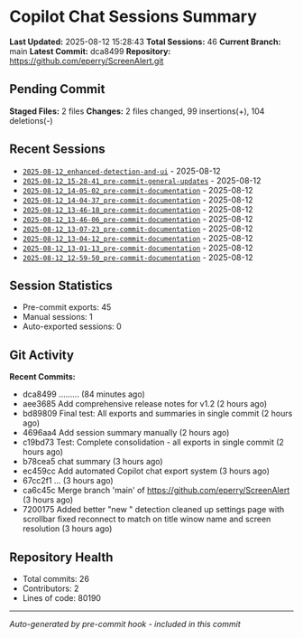 # Copilot Chat Sessions Summary

**Last Updated:** 2025-08-12 15:28:43
**Total Sessions:** 46
**Current Branch:** main
**Latest Commit:** dca8499
**Repository:** https://github.com/eperry/ScreenAlert.git

## Pending Commit

**Staged Files:** 2 files
**Changes:**  2 files changed, 99 insertions(+), 104 deletions(-)

## Recent Sessions

- [`2025-08-12_enhanced-detection-and-ui`](C:/Users/Ed/OneDrive/Documents/Development/ScreenAlert/docs/copilot-chats/2025-08-12_enhanced-detection-and-ui.md) - 2025-08-12
- [`2025-08-12_15-28-41_pre-commit-general-updates`](C:/Users/Ed/OneDrive/Documents/Development/ScreenAlert/docs/copilot-chats/2025-08-12_15-28-41_pre-commit-general-updates.md) - 2025-08-12
- [`2025-08-12_14-05-02_pre-commit-documentation`](C:/Users/Ed/OneDrive/Documents/Development/ScreenAlert/docs/copilot-chats/2025-08-12_14-05-02_pre-commit-documentation.md) - 2025-08-12
- [`2025-08-12_14-04-37_pre-commit-documentation`](C:/Users/Ed/OneDrive/Documents/Development/ScreenAlert/docs/copilot-chats/2025-08-12_14-04-37_pre-commit-documentation.md) - 2025-08-12
- [`2025-08-12_13-46-18_pre-commit-documentation`](C:/Users/Ed/OneDrive/Documents/Development/ScreenAlert/docs/copilot-chats/2025-08-12_13-46-18_pre-commit-documentation.md) - 2025-08-12
- [`2025-08-12_13-46-06_pre-commit-documentation`](C:/Users/Ed/OneDrive/Documents/Development/ScreenAlert/docs/copilot-chats/2025-08-12_13-46-06_pre-commit-documentation.md) - 2025-08-12
- [`2025-08-12_13-07-23_pre-commit-documentation`](C:/Users/Ed/OneDrive/Documents/Development/ScreenAlert/docs/copilot-chats/2025-08-12_13-07-23_pre-commit-documentation.md) - 2025-08-12
- [`2025-08-12_13-04-12_pre-commit-documentation`](C:/Users/Ed/OneDrive/Documents/Development/ScreenAlert/docs/copilot-chats/2025-08-12_13-04-12_pre-commit-documentation.md) - 2025-08-12
- [`2025-08-12_13-01-13_pre-commit-documentation`](C:/Users/Ed/OneDrive/Documents/Development/ScreenAlert/docs/copilot-chats/2025-08-12_13-01-13_pre-commit-documentation.md) - 2025-08-12
- [`2025-08-12_12-59-50_pre-commit-documentation`](C:/Users/Ed/OneDrive/Documents/Development/ScreenAlert/docs/copilot-chats/2025-08-12_12-59-50_pre-commit-documentation.md) - 2025-08-12

## Session Statistics

- Pre-commit exports: 45
- Manual sessions: 1
- Auto-exported sessions: 0

## Git Activity

**Recent Commits:**
- dca8499 ......... (84 minutes ago)
- aee3685  Add comprehensive release notes for v1.2 (2 hours ago)
- bd89809  Final test: All exports and summaries in single commit (2 hours ago)
- 4696aa4 Add session summary manually (2 hours ago)
- c19bd73 Test: Complete consolidation - all exports in single commit (2 hours ago)
- b78cea5 chat summary (3 hours ago)
- ec459cc Add automated Copilot chat export system (3 hours ago)
- 67cc2f1 ... (3 hours ago)
- ca6c45c Merge branch 'main' of https://github.com/eperry/ScreenAlert (3 hours ago)
- 7200175 Added better "new " detection cleaned up settings page with scrollbar fixed reconnect to match on title winow name and screen resolution (3 hours ago)

## Repository Health

- Total commits: 26
- Contributors: 2
- Lines of code: 80190

---
*Auto-generated by pre-commit hook - included in this commit*
